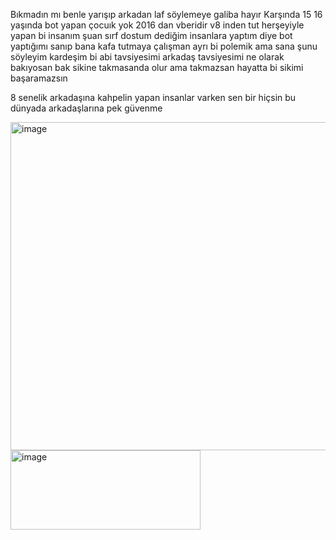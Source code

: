 Bıkmadın mı benle yarışıp arkadan laf söylemeye galiba hayır
Karşında 15 16 yaşında bot yapan çocuık yok 2016 dan vberidir v8 inden tut herşeyiyle yapan bi insanım şuan sırf dostum dediğim insanlara yaptım diye bot yaptığımı sanıp bana kafa tutmaya çalışman ayrı bi polemik
ama sana şunu söyleyim kardeşim bi abi tavsiyesimi arkadaş tavsiyesimi ne olarak bakıyosan bak sikine takmasanda olur ama takmazsan hayatta bi sikimi başaramazsın

8 senelik arkadaşına kahpelin yapan insanlar varken sen bir hiçsin bu dünyada arkadaşlarına pek güvenme

<img width="1519" height="525" alt="image" src="https://github.com/user-attachments/assets/1e7d6d16-89c4-4e10-b010-3a2729470717" />
<img width="304" height="127" alt="image" src="https://github.com/user-attachments/assets/e7cbfe35-9241-40e3-875c-5efac269bc9c" />
